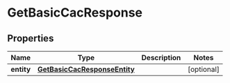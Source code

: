 

# GetBasicCacResponse


## Properties

| Name | Type | Description | Notes |
|------------ | ------------- | ------------- | -------------|
|**entity** | [**GetBasicCacResponseEntity**](GetBasicCacResponseEntity.md) |  |  [optional] |




